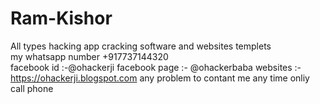 # Ram-Kishor
All types hacking app cracking software and websites templets <br>
my whatsapp number +917737144320<br>
facebook id :-@ohackerji
facebook page :- @ohackerbaba
websites :- https://ohackerji.blogspot.com
any problem to contant me any time onliy call phone 
